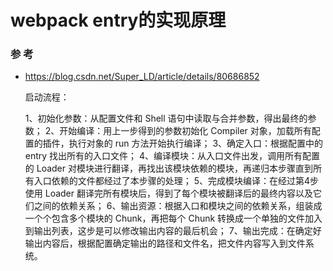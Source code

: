 # webpack entry的实现原理

### 参 考
* https://blog.csdn.net/Super_LD/article/details/80686852


  启动流程：

    1、初始化参数：从配置文件和 Shell 语句中读取与合并参数，得出最终的参数；
    2、开始编译：用上一步得到的参数初始化 Compiler 对象，加载所有配置的插件，执行对象的 run 方法开始执行编译；
    3、确定入口：根据配置中的 entry 找出所有的入口文件；
    4、编译模块：从入口文件出发，调用所有配置的 Loader 对模块进行翻译，再找出该模块依赖的模块，再递归本步骤直到所有入口依赖的文件都经过了本步骤的处理；
    5、完成模块编译：在经过第4步使用 Loader 翻译完所有模块后，得到了每个模块被翻译后的最终内容以及它们之间的依赖关系；
    6、输出资源：根据入口和模块之间的依赖关系，组装成一个个包含多个模块的 Chunk，再把每个 Chunk 转换成一个单独的文件加入到输出列表，这步是可以修改输出内容的最后机会；
    7、输出完成：在确定好输出内容后，根据配置确定输出的路径和文件名，把文件内容写入到文件系统。
